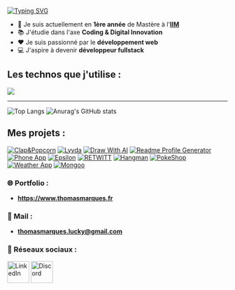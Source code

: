 [![Typing SVG](https://readme-typing-svg.demolab.com?font=Fira+Code&duration=2000&pause=1000&color=00FF00&multiline=true&width=435&height=100&lines=Hello+world!;Je+suis+Thomas+Marques;Je+suis+d%C3%A9veloppeur+web)](https://git.io/typing-svg)

* 🏫 Je suis actuellement en **1ère année** de Mastère à l'[**IIM**](https://iim.fr)
* 📚 J'étudie dans l'axe **Coding & Digital Innovation**
* ❤️ Je suis passionné par le **développement web**
* 💻 J'aspire à devenir **développeur fullstack**


## Les technos que j'utilise :
<img src="https://skillicons.dev/icons?i=html,css,sass,bootstrap,tailwind,js,jquery,ts,vue,react,next,nodejs,expressjs,postman,prisma,php,laravel,symfony,mysql,firebase,docker,python,figma,wordpress,git,github,gitlab,bitbucket" />

<hr>

![Top Langs](https://github-readme-stats.vercel.app/api/top-langs/?username=MarquesThomasCoding&theme=dark&border_color=303030&layout=compact)
![Anurag's GitHub stats](https://github-readme-stats.vercel.app/api?username=MarquesThomasCoding&theme=dark&rank_icon=github&border_color=303030&hide=prs,contribs,stars,issues)

## Mes projets :
[![Clap&Popcorn](https://github-readme-stats.vercel.app/api/pin/?username=MarquesThomasCoding&repo=clap_and_popcorn\&title_color=fff\&icon_color=f9f9f9\&text_color=9f9f9f\&bg_color=151515\&border_color=303030)](https://github.com/MarquesThomasCoding/clap_and_popcorn)
[![Lyyda](https://github-readme-stats.vercel.app/api/pin/?username=MarquesThomasCoding&repo=lyyda\&title_color=fff\&icon_color=f9f9f9\&text_color=9f9f9f\&bg_color=151515\&border_color=303030)](https://github.com/MarquesThomasCoding/lyyda)
[![Draw With AI](https://github-readme-stats.vercel.app/api/pin/?username=MarquesThomasCoding&repo=draw_with_ai\&title_color=fff\&icon_color=f9f9f9\&text_color=9f9f9f\&bg_color=151515\&border_color=303030)](https://github.com/MarquesThomasCoding/draw_with_ai)
[![Readme Profile Generator](https://github-readme-stats.vercel.app/api/pin/?username=MarquesThomasCoding&repo=readme-profile-generator\&title_color=fff\&icon_color=f9f9f9\&text_color=9f9f9f\&bg_color=151515\&border_color=303030)](https://github.com/MarquesThomasCoding/readme-profile-generator)
[![Phone App](https://github-readme-stats.vercel.app/api/pin/?username=MarquesThomasCoding&repo=phone-app-vuejs\&title_color=fff\&icon_color=f9f9f9\&text_color=9f9f9f\&bg_color=151515\&border_color=303030)](https://github.com/MarquesThomasCoding/phone-app-vuejs)
[![Epsilon](https://github-readme-stats.vercel.app/api/pin/?username=MarquesThomasCoding&repo=epsilon\&title_color=fff\&icon_color=f9f9f9\&text_color=9f9f9f\&bg_color=151515\&border_color=303030)](https://github.com/MarquesThomasCoding/epsilon)
[![RETWITT](https://github-readme-stats.vercel.app/api/pin/?username=MarquesThomasCoding&repo=retwitt-project\&title_color=fff\&icon_color=f9f9f9\&text_color=9f9f9f\&bg_color=151515\&border_color=303030)](https://github.com/MarquesThomasCoding/retwitt-project)
[![Hangman](https://github-readme-stats.vercel.app/api/pin/?username=MarquesThomasCoding&repo=hangman-game\&title_color=fff\&icon_color=f9f9f9\&text_color=9f9f9f\&bg_color=151515\&border_color=303030)](https://github.com/MarquesThomasCoding/hangman-game)
[![PokeShop](https://github-readme-stats.vercel.app/api/pin/?username=MarquesThomasCoding&repo=ecommerce-pokemon\&title_color=fff\&icon_color=f9f9f9\&text_color=9f9f9f\&bg_color=151515\&border_color=303030)](https://github.com/MarquesThomasCoding/ecommerce-pokemon)
[![Weather App](https://github-readme-stats.vercel.app/api/pin/?username=MarquesThomasCoding&repo=weather-app-react\&title_color=fff\&icon_color=f9f9f9\&text_color=9f9f9f\&bg_color=151515\&border_color=303030)](https://github.com/MarquesThomasCoding/weather-app-react)
[![Mongoo](https://github-readme-stats.vercel.app/api/pin/?username=MarquesThomasCoding&repo=mongoo-integration\&title_color=fff\&icon_color=f9f9f9\&text_color=9f9f9f\&bg_color=151515\&border_color=303030)](https://github.com/MarquesThomasCoding/mongoo-integration)

### 🌐 Portfolio :
* **https://www.thomasmarques.fr**

### 📧 Mail :
* **thomasmarques.lucky@gmail.com**

### 🔗 Réseaux sociaux :

<a href="https://linkedin.com/in/marquesthomas"><img src="https://skillicons.dev/icons?i=linkedin" alt="LinkedIn" width="50"></a>
<a href="https://discord.bio/thomluck"><img src="https://skillicons.dev/icons?i=discord" alt="Discord" width="50"></a>
